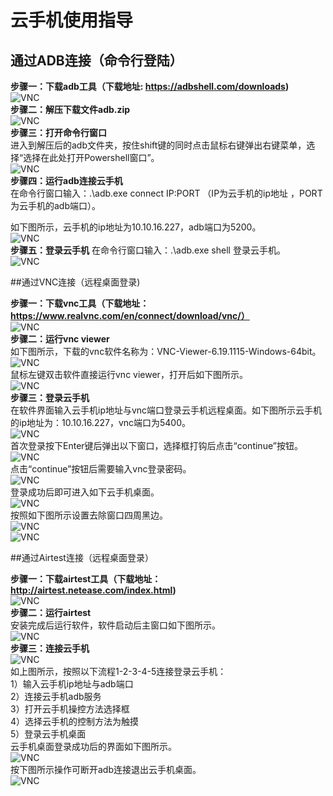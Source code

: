 # 云手机使用指导
## 通过ADB连接（命令行登陆）
**步骤一：下载adb工具（下载地址: https://adbshell.com/downloads)**  
![VNC](images/vnc-1.png#pic_center)    
**步骤二：解压下载文件adb.zip**    
![VNC](images/vnc-2.png#pic_center)     
**步骤三：打开命令行窗口**  
进入到解压后的adb文件夹，按住shift键的同时点击鼠标右键弹出右键菜单，选择“选择在此处打开Powershell窗口”。  
![VNC](images/vnc-3.png#pic_center)     
**步骤四：运行adb连接云手机**     
在命令行窗口输入：.\adb.exe connect IP:PORT （IP为云手机的ip地址
，PORT为云手机的adb端口）。   

如下图所示，云手机的ip地址为10.10.16.227，adb端口为5200。   
![VNC](images/vnc-4.png#pic_center)      
**步骤五：登录云手机**
在命令行窗口输入：.\adb.exe shell 登录云手机。   
![VNC](images/vnc-5.png#pic_center)     

##通过VNC连接（远程桌面登录)    

**步骤一：下载vnc工具（下载地址：https://www.realvnc.com/en/connect/download/vnc/）**  
![VNC](images/vnc-6.png#pic_center)     
**步骤二：运行vnc viewer**  
如下图所示，下载的vnc软件名称为：VNC-Viewer-6.19.1115-Windows-64bit。   
![VNC](images/vnc-7.png#pic_center)     
鼠标左键双击软件直接运行vnc viewer，打开后如下图所示。    
![VNC](images/vnc-8.png#pic_center)     
**步骤三：登录云手机**  
在软件界面输入云手机ip地址与vnc端口登录云手机远程桌面。如下图所示云手机的ip地址为：10.10.16.227，vnc端口为5400。  
![VNC](images/vnc-9.png#pic_center)    
首次登录按下Enter键后弹出以下窗口，选择框打钩后点击“continue”按钮。   
![VNC](images/vnc-10.png#pic_center)    
点击“continue”按钮后需要输入vnc登录密码。  
![VNC](images/vnc-11.png#pic_center)    
登录成功后即可进入如下云手机桌面。  
![VNC](images/vnc-12.png#pic_center)     
按照如下图所示设置去除窗口四周黑边。  
![VNC](images/vnc-13.png#pic_center)       
![VNC](images/vnc-14.png#pic_center)        

##通过Airtest连接（远程桌面登录）  

**步骤一：下载airtest工具（下载地址：http://airtest.netease.com/index.html)**  
![VNC](images/vnc-15.png#pic_center)   
**步骤二：运行airtest**  
安装完成后运行软件，软件启动后主窗口如下图所示。   
![VNC](images/vnc-16.png#pic_center)     
**步骤三：连接云手机**  
![VNC](images/vnc-17.png#pic_center)    
如上图所示，按照以下流程1-2-3-4-5连接登录云手机：  
1）输入云手机ip地址与adb端口  
2）连接云手机adb服务  
3）打开云手机操控方法选择框  
4）选择云手机的控制方法为触摸  
5）登录云手机桌面  
云手机桌面登录成功后的界面如下图所示。  
![VNC](images/vnc-18.png#pic_center)    
按下图所示操作可断开adb连接退出云手机桌面。  
![VNC](images/vnc-19.png#pic_center)      


